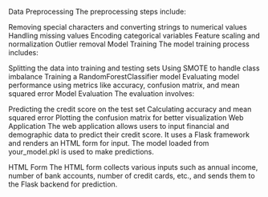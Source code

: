 Data Preprocessing
The preprocessing steps include:

Removing special characters and converting strings to numerical values
Handling missing values
Encoding categorical variables
Feature scaling and normalization
Outlier removal
Model Training
The model training process includes:

Splitting the data into training and testing sets
Using SMOTE to handle class imbalance
Training a RandomForestClassifier model
Evaluating model performance using metrics like accuracy, confusion matrix, and mean squared error
Model Evaluation
The evaluation involves:

Predicting the credit score on the test set
Calculating accuracy and mean squared error
Plotting the confusion matrix for better visualization
Web Application
The web application allows users to input financial and demographic data to predict their credit score. It uses a Flask framework and renders an HTML form for input. The model loaded from your_model.pkl is used to make predictions.

HTML Form
The HTML form collects various inputs such as annual income, number of bank accounts, number of credit cards, etc., and sends them to the Flask backend for prediction.
